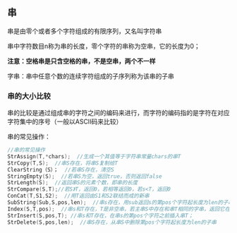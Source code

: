 ## 串

串是由零个或者多个字符组成的有限序列，又名叫字符串

串中字符数目n称为串的长度，零个字符的串称为空串，它的长度为0；

**注意：空格串是只含空格的串，不是空串，两个不一样**

字串：串中任意个数的连续字符组成的子序列称为该串的子串

### 串的大小比较

串的比较是通过组成串的字符之间的编码来进行，而字符的编码指的是字符在对应字符集中的序号（一般以ASCII码来比较）

串的常见操作：

```c
//串的常见操作
StrAssign(T,*chars);  //生成一个其值等于字符串常量chars的串T
StrCopy(T,S);  //串S存在，将串S复制给T
ClearString（S）；  //若串S存在，清空S
StringEmpty(S);  //若串S为空，返回true，否则返回false
StrLength(S);  //返回串S的元素个数，即串的长度
StrCompare(S,T);//若S》T，返回0，若相等返回0，若s<T，返回0
ConCat(T,S1,S2);  //用T返回由S1和S2联结而成的新串
SubString(Sub,S,pos,len);  //串s存在，用sub返回s的第pos个字符起长度为len的子串
Index(S,T,pos);  //串s和T存在，T是非空串，若主串S中存在和串T相同的字串，返回它在主串S第pos个字符之后第一次出现的位置，否则返回0
StrInsert(S,pos,T); //串s和T存在，在串s的第pos个字符之前插入串T；
StrDelete(S,pos,len);  //串S存在，从串S中删除第pos个字符起长度为len的子串
```

